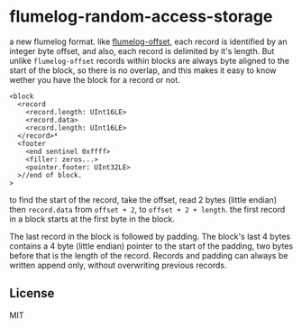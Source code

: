 # flumelog-random-access-storage

a new flumelog format.
like [flumelog-offset](https://github.com/flumedb/flumelog-offset),
each record is identified by an integer byte offset, and also,
each record is delimited by it's length.
But unlike `flumelog-offset` records within blocks are always
byte aligned to the start of the block, so there is no overlap,
and this makes it easy to know wether you have the block for a record
or not.

``` 
<block
  <record
    <record.length: UInt16LE>
    <record.data>
    <record.length: UInt16LE>
  </record>*
  <footer
    <end sentinel 0xffff>
    <filler: zeros...>
    <pointer.footer: UInt32LE>
  >//end of block.
>
```
to find the start of the record, take the offset, read 2 bytes (little endian)
then `record.data` from `offset + 2`, to `offset + 2 + length`.
the first record in a block starts at the first byte in the block.

The last record in the block is followed by padding.
The block's last 4 bytes contains a 4 byte (little endian)
pointer to the start of the padding, two bytes before that is
the length of the record. Records and padding can always be written
append only, without overwriting previous records.

## License

MIT



